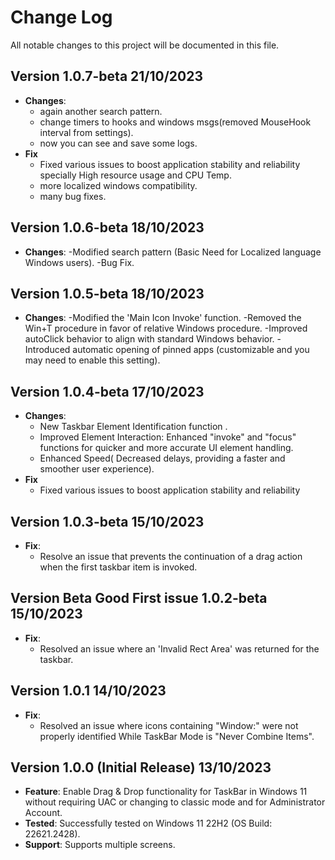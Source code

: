 # Change Log

All notable changes to this project will be documented in this file.

## Version 1.0.7-beta 21/10/2023
- **Changes**: 
  - again another search pattern.
  - change timers to hooks and windows msgs(removed MouseHook interval from settings).
  - now you can see and save some logs.
- **Fix**
  - Fixed various issues to boost application stability and reliability specially High resource usage and CPU Temp.
  - more localized windows compatibility.
  -  many bug fixes.

## Version  1.0.6-beta 18/10/2023
- **Changes**: 
 -Modified search pattern (Basic Need for Localized language Windows users).
 -Bug Fix.

## Version  1.0.5-beta 18/10/2023
- **Changes**: 
 -Modified the 'Main Icon Invoke' function.
 -Removed the Win+T procedure in favor of relative Windows procedure.
 -Improved autoClick behavior to align with standard Windows behavior. 
 -Introduced automatic opening of pinned apps (customizable and you may need to enable this setting).


## Version  1.0.4-beta 17/10/2023
- **Changes**: 
  - New Taskbar Element Identification function .
  - Improved Element Interaction: Enhanced "invoke" and "focus" functions for quicker and more accurate UI element handling.
  - Enhanced Speed( Decreased delays, providing a faster and smoother user experience).
- **Fix**
  - Fixed various issues to boost application stability and reliability
  
 
## Version  1.0.3-beta 15/10/2023
- **Fix**: 
  - Resolve an issue that prevents the continuation of a drag action when the first taskbar item is invoked.

## Version Beta Good First issue 1.0.2-beta 15/10/2023
- **Fix**: 
  - Resolved an issue where an 'Invalid Rect Area' was returned for the taskbar.
  
  
  
## Version 1.0.1 14/10/2023

- **Fix**: 
  - Resolved an issue where icons containing "Window:" were not properly identified While TaskBar Mode is "Never Combine Items".
  

## Version 1.0.0 (Initial Release) 13/10/2023

- **Feature**: Enable Drag & Drop functionality for TaskBar in Windows 11 without requiring UAC or changing to classic mode and for Administrator Account.
- **Tested**: Successfully tested on Windows 11 22H2 (OS Build: 22621.2428).
- **Support**: Supports multiple screens.